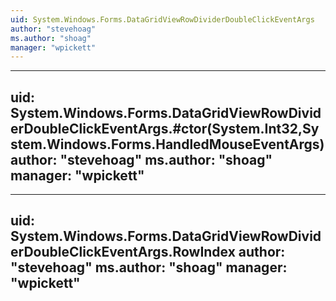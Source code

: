 ```yaml
---
uid: System.Windows.Forms.DataGridViewRowDividerDoubleClickEventArgs
author: "stevehoag"
ms.author: "shoag"
manager: "wpickett"
---
```


---
uid: System.Windows.Forms.DataGridViewRowDividerDoubleClickEventArgs.#ctor(System.Int32,System.Windows.Forms.HandledMouseEventArgs)
author: "stevehoag"
ms.author: "shoag"
manager: "wpickett"
---

---
uid: System.Windows.Forms.DataGridViewRowDividerDoubleClickEventArgs.RowIndex
author: "stevehoag"
ms.author: "shoag"
manager: "wpickett"
---
